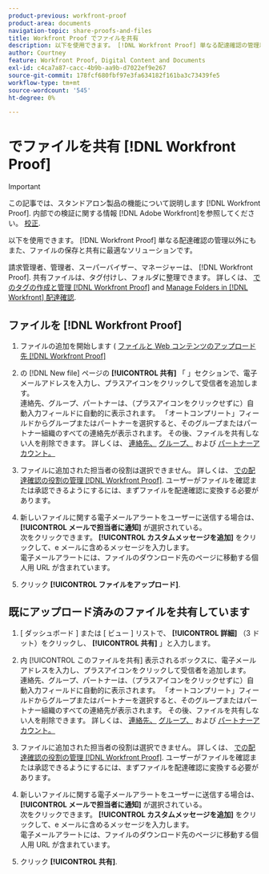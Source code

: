 ```yaml
---
product-previous: workfront-proof
product-area: documents
navigation-topic: share-proofs-and-files
title: Workfront Proof でファイルを共有
description: 以下を使用できます。 [!DNL Workfront Proof] 単なる配達確認の管理以外にも また、ファイルの保存と共有に最適なソリューションです。
author: Courtney
feature: Workfront Proof, Digital Content and Documents
exl-id: c4ca7a87-cacc-4b9b-aa9b-d7022ef9e267
source-git-commit: 178fcf680fbf97e3fa634182f161ba3c73439fe5
workflow-type: tm+mt
source-wordcount: '545'
ht-degree: 0%

---
```


# でファイルを共有 [!DNL Workfront Proof]

>[!IMPORTANT]
>
>この記事では、スタンドアロン製品の機能について説明します [!DNL Workfront Proof]. 内部での検証に関する情報 [!DNL Adobe Workfront]を参照してください。 [校正](../../../review-and-approve-work/proofing/proofing.md).

以下を使用できます。 [!DNL Workfront Proof] 単なる配達確認の管理以外にも また、ファイルの保存と共有に最適なソリューションです。

請求管理者、管理者、スーパーバイザー、マネージャーは、 [!DNL Workfront Proof]. 共有ファイルは、タグ付けし、フォルダに整理できます。 詳しくは、 [でのタグの作成と管理 [!DNL Workfront Proof]](../../../workfront-proof/wp-work-proofsfiles/organize-your-work/create-and-manage-tags.md) and [Manage Folders in [!DNL Workfront] 配達確認](../../../workfront-proof/wp-work-proofsfiles/organize-your-work/manage-folders.md).

## ファイルを [!DNL Workfront Proof]

1. ファイルの追加を開始します ( [ファイルと Web コンテンツのアップロード先 [!DNL Workfront Proof]](../../../workfront-proof/wp-work-proofsfiles/create-proofs-and-files/upload-files-web-content.md)
1. の [!DNL New file] ページの **[!UICONTROL 共有]** 「 」セクションで、電子メールアドレスを入力し、プラスアイコンをクリックして受信者を追加します。\
   連絡先、グループ、パートナーは、（プラスアイコンをクリックせずに）自動入力フィールドに自動的に表示されます。 「オートコンプリート」フィールドからグループまたはパートナーを選択すると、そのグループまたはパートナー組織のすべての連絡先が表示されます。 その後、ファイルを共有しない人を削除できます。 詳しくは、 [連絡先、](https://support.workfront.com/hc/en-us/sections/115000920808-Contacts) [グループ、](https://support.workfront.com/hc/en-us/sections/115000920828-Groups) および [パートナーアカウント。](https://support.workfront.com/hc/en-us/sections/115000912107-Partner-accounts)

1. ファイルに追加された担当者の役割は選択できません。 詳しくは、 [での配達確認の役割の管理 [!DNL Workfront Proof]](../../../workfront-proof/wp-work-proofsfiles/share-proofs-and-files/manage-proof-roles.md). ユーザーがファイルを確認または承認できるようにするには、まずファイルを配達確認に変換する必要があります。
1. 新しいファイルに関する電子メールアラートをユーザーに送信する場合は、 **[!UICONTROL メールで担当者に通知]** が選択されている。\
   次をクリックできます。 **[!UICONTROL カスタムメッセージを追加]** をクリックして、e メールに含めるメッセージを入力します。\
   電子メールアラートには、ファイルのダウンロード先のページに移動する個人用 URL が含まれています。

1. クリック **[!UICONTROL ファイルをアップロード]**.

## 既にアップロード済みのファイルを共有しています

1. [ ダッシュボード ] または [ ビュー ] リストで、 **[!UICONTROL 詳細]** （3 ドット）をクリックし、 **[!UICONTROL 共有]** 」と入力します。

1. 内 [!UICONTROL このファイルを共有] 表示されるボックスに、電子メールアドレスを入力し、プラスアイコンをクリックして受信者を追加します。\
   連絡先、グループ、パートナーは、（プラスアイコンをクリックせずに）自動入力フィールドに自動的に表示されます。 「オートコンプリート」フィールドからグループまたはパートナーを選択すると、そのグループまたはパートナー組織のすべての連絡先が表示されます。 その後、ファイルを共有しない人を削除できます。 詳しくは、 [連絡先、](https://support.workfront.com/hc/en-us/sections/115000920808-Contacts) [グループ、](https://support.workfront.com/hc/en-us/sections/115000920828-Groups) および [パートナーアカウント。](https://support.workfront.com/hc/en-us/sections/115000912107-Partner-accounts)

1. ファイルに追加された担当者の役割は選択できません。 詳しくは、 [での配達確認の役割の管理 [!DNL Workfront Proof]](../../../workfront-proof/wp-work-proofsfiles/share-proofs-and-files/manage-proof-roles.md). ユーザーがファイルを確認または承認できるようにするには、まずファイルを配達確認に変換する必要があります。
1. 新しいファイルに関する電子メールアラートをユーザーに送信する場合は、 **[!UICONTROL メールで担当者に通知]** が選択されている。\
   次をクリックできます。 **[!UICONTROL カスタムメッセージを追加]** をクリックして、e メールに含めるメッセージを入力します。\
   電子メールアラートには、ファイルのダウンロード先のページに移動する個人用 URL が含まれています。

1. クリック **[!UICONTROL 共有]**.
